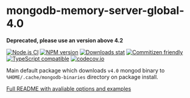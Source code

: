 # mongodb-memory-server-global-4.0

**Deprecated, please use an version above 4.2**

[![Node.js CI](https://github.com/nodkz/mongodb-memory-server/workflows/Node.js%20CI/badge.svg)](https://github.com/nodkz/mongodb-memory-server/actions?query=workflow%3A"Node.js+CI")
[![NPM version](https://img.shields.io/npm/v/mongodb-memory-server-global-4.0.svg)](https://www.npmjs.com/package/mongodb-memory-server-global-4.0)
[![Downloads stat](https://img.shields.io/npm/dt/mongodb-memory-server-global-4.0.svg)](http://www.npmtrends.com/mongodb-memory-server-global-4.0)
[![Commitizen friendly](https://img.shields.io/badge/commitizen-friendly-brightgreen.svg)](http://commitizen.github.io/cz-cli/)
[![TypeScript compatible](https://img.shields.io/badge/typescript-compatible-brightgreen.svg)](https://www.typescriptlang.org)
[![codecov.io](https://codecov.io/github/nodkz/mongodb-memory-server/coverage.svg?branch=master)](https://codecov.io/github/nodkz/mongodb-memory-server?branch=master)

Main default package which downloads `v4.0` mongod binary to `%HOME/.cache/mongodb-binaries` directory on package install.

[Full README with avaliable options and examples](https://github.com/nodkz/mongodb-memory-server)
